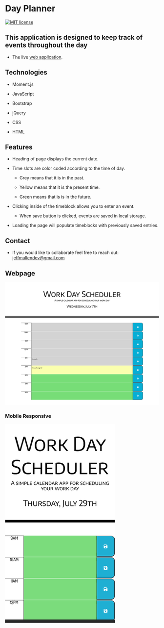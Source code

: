 # Day Planner

[![MIT license](https://img.shields.io/badge/License-MIT-blue.svg)](https://lbesson.mit-license.org/)

## This application is designed to keep track of events throughout the day

 * The live [web application](https://jeffmullen.github.io/day-planner/).

## Technologies

* Moment.js

* JavaScript

* Bootstrap

* jQuery

* CSS

* HTML

## Features

 * Heading of page displays the current date.

 * Time slots are color coded according to the time of day.
    
    * Grey means that it is in the past.

    * Yellow means that it is the present time.

    * Green means that is is in the future.

* Clicking inside of the timeblock allows you to enter an event.

    * When save button is clicked, events are saved in local storage.

* Loading the page will populate timeblocks with previously saved entries.

## Contact

* If you would like to collaborate feel free to reach out: jeffmullendev@gmail.com


## Webpage

![Day Planner Image](./assets/images/work-day-scheduler.png)

### Mobile Responsive

![Day Planner Mobile Image](./assets/images/mobile-planner.png)